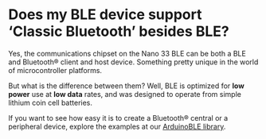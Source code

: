 # Does my BLE device support ‘Classic Bluetooth’ besides BLE?

Yes, the communications chipset on the Nano 33 BLE can be both a BLE and Bluetooth® client and host device. Something pretty unique in the world of microcontroller platforms.

But what is the difference between them? Well, BLE is optimized for **low power** use at **low data** rates, and was designed to operate from simple lithium coin cell batteries.

If you want to see how easy it is to create a Bluetooth® central or a peripheral device, explore the examples at our [ArduinoBLE library](https://www.arduino.cc/en/Reference/ArduinoBLE).

